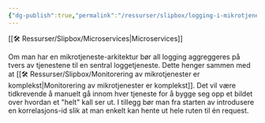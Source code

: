 ```yaml
---
{"dg-publish":true,"permalink":"/ressurser/slipbox/logging-i-mikrotjenester-bor-aggregeres/","dgHomeLink":true,"dgPassFrontmatter":false}
---
```


[[🛠 Ressurser/Slipbox/Microservices|Microservices]]

Om man har en mikrotjeneste-arkitektur bør all logging aggreggeres på tvers av tjenestene til en sentral loggetjeneste. Dette henger sammen med at [[🛠 Ressurser/Slipbox/Monitorering av mikrotjenester er komplekst|Monitorering av mikrotjenester er komplekst]]. Det vil være tidkrevende å manuelt gå innom hver tjeneste for å bygge seg opp et bildet over hvordan et "helt" kall ser ut. I tillegg bør man fra starten av introdusere en korrelasjons-id slik at man enkelt kan hente ut hele ruten til én request. 